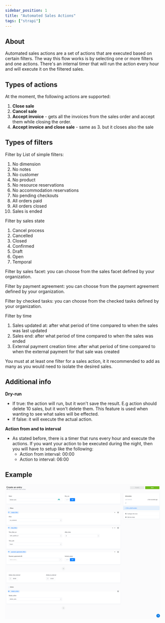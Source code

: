 ```yaml
---
sidebar_position: 1
title: "Automated Sales Actions"
tags: ["strapi"]
---
```


## About

Automated sales actions are a set of actions that are executed based on certain filters. The way this flow works is by selecting one or more filters and one actions. There's an internal timer that will run the action every hour and will execute it on the filtered sales.

## Types of actions

At the moment, the following actions are supported:

1. **Close sale**
2. **Cancel sale**
3. **Accept invoice** - gets all the invoices from the sales order and accept them while closing the order.
4. **Accept invoice and close sale** - same as 3. but it closes also the sale

## Types of filters

Filter by List of simple filters:

1. No dimension
2. No notes
3. No customer
4. No product
5. No resource reservations
6. No accommodation reservations
7. No pending checkouts
8. All orders paid
9. All orders closed
10. Sales is ended

Filter by sales state

1. Cancel process
2. Cancelled
3. Closed
4. Confirmed
5. Draft
6. Open
7. Temporal

Filter by sales facet: you can choose from the sales facet defined by your organization.

Filter by payment agreement: you can choose from the payment agreement defined by your organization.

Filter by checked tasks: you can choose from the checked tasks defined by your organization.

Filter by time

1. Sales updated at: after what period of time compared to when the sales was last updated
2. Sales end: after what period of time compared to when the sales was ended
3. External payment creation time: after what period of time compared to when the external payment for that sale was created

You must at at least one filter for a sales action, it it recommended to add as many as you would need to isolate the desired sales.

## Additional info

**Dry-run**

- If true: the action will run, but it won't save the result. E.g action should delete 10 sales, but it won't delete them. This feature is used when wanting to see what sales will be effected.
- If false: it will execute the actual action.

**Action from and to interval**

- As stated before, there is a timer that runs every hour and execute the actions. If you want your action to be executed during the night, then you will have to setup like the following:
  - Action from interval: 00:00
  - Action to interval: 06:00

## Example

![Automated Sales Actions](./img/aut-screenshot.png)
